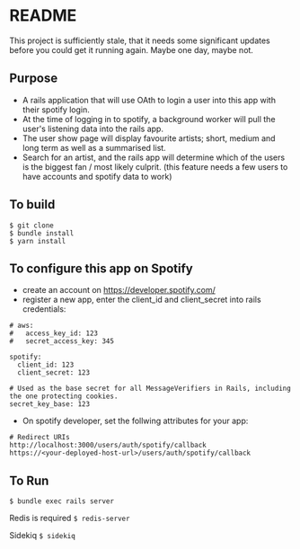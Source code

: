 # README

This project is sufficiently stale, that it needs some significant updates before you could get it running again. Maybe one day, maybe not.

## Purpose
- A rails application that will use OAth to login a user into this app with their spotify login.
- At the time of logging in to spotify, a background worker will pull the user's listening data into the rails app.
- The user show page will display favourite artists; short, medium and long term as well as a summarised list.
- Search for an artist, and the rails app will determine which of the users is the biggest fan / most likely culprit. (this feature needs a few users to have accounts and spotify data to work)

## To build
```
$ git clone
$ bundle install
$ yarn install
```

## To configure this app on Spotify
- create an account on https://developer.spotify.com/
- register a new app, enter the client_id and client_secret into rails credentials:
```
# aws:
#   access_key_id: 123
#   secret_access_key: 345

spotify:
  client_id: 123
  client_secret: 123

# Used as the base secret for all MessageVerifiers in Rails, including the one protecting cookies.
secret_key_base: 123
```
- On spotify developer, set the follwing attributes for your app:
```
# Redirect URIs
http://localhost:3000/users/auth/spotify/callback
https://<your-deployed-host-url>/users/auth/spotify/callback
```


## To Run
`$ bundle exec rails server`

Redis is required
`$ redis-server`

Sidekiq
`$ sidekiq`